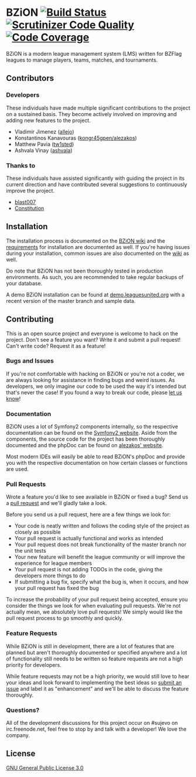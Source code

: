# BZiON [![Build Status](https://travis-ci.org/allejo/bzion.png?branch=master)](https://travis-ci.org/allejo/bzion) [![Scrutinizer Code Quality](https://scrutinizer-ci.com/g/allejo/bzion/badges/quality-score.png?s=291afbdf9d3ff68b2e2f44e9d02533795bcbf107)](https://scrutinizer-ci.com/g/allejo/bzion/) [![Code Coverage](https://scrutinizer-ci.com/g/allejo/bzion/badges/coverage.png?b=master)](http://bziondoc.helit.tech/coverage/)

BZiON is a modern league management system (LMS) written for BZFlag leagues to manage players, teams, matches, and tournaments.

## Contributors

### Developers

These individuals have made multiple significant contributions to the project on a sustained basis. They become actively involved on improving and adding new features to the project.

- Vladimir Jimenez ([allejo](https://github.com/allejo))
- Konstantinos Kanavouras ([kongr45gpen/alezakos](https://github.com/kongr45gpen))
- Matthew Pavia ([tw1sted](https://github.com/mattpavia))
- Ashvala Vinay ([ashvala](https://github.com/Ashvala))

### Thanks to

These individuals have assisted significantly with guiding the project in its current direction and have contributed several suggestions to continuously improve the project.

- [blast007](https://github.com/blast007)
- [Constitution](https://github.com/macsforme)

## Installation

The installation process is documented on the [BZiON wiki](https://github.com/allejo/bzion/wiki/Installation) and the [requirements](https://github.com/allejo/bzion/wiki/Installation-Requirements) for installation are documented as well. If you're having issues during your installation, common issues are also documented on the [wiki](https://github.com/allejo/bzion/wiki/Installation-Troubleshooting) as well.

Do note that BZiON has not been thoroughly tested in production environments. As such, you are recommended to take regular backups of your database.

A demo BZiON installation can be found at [demo.leaguesunited.org](http://demo.leaguesunited.org/) with a recent version of the master branch and sample data.

## Contributing

This is an open source project and everyone is welcome to hack on the project. Don't see a feature you want? Write it and submit a pull request! Can't write code? Request it as a feature!

### Bugs and Issues

If you're not comfortable with hacking on BZiON or you're not a coder, we are always looking for assistance in finding bugs and weird issues. As developers, we only imagine our code to be used the way it's intended but that's never the case! If you found a way to break our code, please [let us know](https://github.com/allejo/bzion/issues)!

### Documentation

BZiON uses a lot of Symfony2 components internally, so the respective documentation can be found on the [Symfony2 website](http://symfony.com/doc/current/index.html). Aside from the components, the source code for the project has been thoroughly documented and the phpDoc can be found on [alezakos' website](http://bziondoc.helit.tech/phpdoc/).

Most modern IDEs will easily be able to read BZiON's phpDoc and provide you with the respective documentation on how certain classes or functions are used.

### Pull Requests

Wrote a feature you'd like to see available in BZiON or fixed a bug? Send us a [pull request](https://github.com/allejo/bzion/pulls) and we'll gladly take a look.

Before you send us a pull request, here are a few things we look for:

- Your code is neatly written and follows the coding style of the project as closely as possible
- Your pull request is actually functional and works as intended
- Your pull request does not break functionality of the master branch nor the unit tests
- Your new feature will benefit the league community or will improve the experience for league members
- Your pull request is not adding TODOs in the code, giving the developers more things to do
- If submitting a bug fix, specify what the bug is, when it occurs, and how your pull request has fixed the bug

To increase the probability of your pull request being accepted, ensure you consider the things we look for when evaluating pull requests. We're not actually mean, we absolutely love pull requests! We simply would like the pull request process to go smoothly and quickly.

### Feature Requests

While BZiON is still in development, there are a lot of features that are planned but aren't thoroughly documented or specified anywhere and a lot of functionality still needs to be written so feature requests are not a high priority for developers.

While feature requests may not be a high priority, we would still love to hear your ideas and look forward to implementing the best ideas so [submit an issue](https://github.com/allejo/bzion/issues) and label it as "enhancement" and we'll be able to discuss the feature thoroughly.

### Questions?

All of the development discussions for this project occur on #sujevo on irc.freenode.net, feel free to stop by and talk with a developer! We love the company.

## License

[GNU General Public License 3.0](https://github.com/allejo/bzion/blob/master/LICENSE.md)
